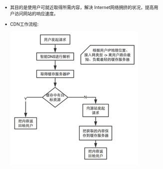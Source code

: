 - 其目的是使用户可就近取得所需内容，解决 Internet网络拥挤的状况，提高用户访问网站的响应速度。
- CDN工作流程:

    <img src='../img/cdn_workflow.png'>